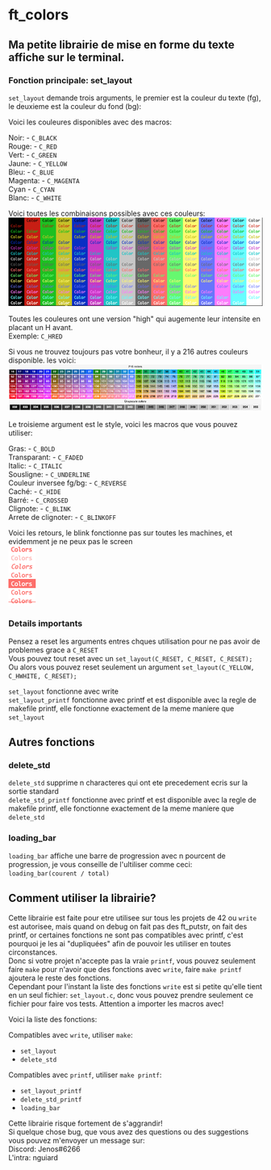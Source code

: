 # ft_colors
## Ma petite librairie de mise en forme du texte affiche sur le terminal.

### Fonction principale: set_layout


`set_layout` demande trois arguments, le premier est la couleur du texte (fg), le deuxieme est la 
couleur du fond (bg):


Voici les couleures disponibles avec des macros:

Noir: - `C_BLACK`<br />
Rouge: - `C_RED`<br />
Vert:  - `C_GREEN`<br />
Jaune: - `C_YELLOW`<br />
Bleu: - `C_BLUE`<br />
Magenta: - `C_MAGENTA`<br />
Cyan - `C_CYAN`<br />
Blanc: - `C_WHITE`<br />

Voici toutes les combinaisons possibles avec ces couleurs:<br />
<img src="images/exemple.png" alt="Exemples de combinaisons fg/bg"/>

Toutes les couleures ont une version "high" qui augemente leur intensite en placant un H avant.<br />
Exemple: `C_HRED`

Si vous ne trouvez toujours pas votre bonheur, il y a 216 autres couleurs disponible. les voici:<br />
<img src="images/tab.png" alt="Tableau des couleures disponibles"/>

Le troisieme argument est le style, voici les macros que vous pouvez utiliser:<br />

Gras: - `C_BOLD`<br />
Transparant: - `C_FADED`<br />
Italic: - `C_ITALIC`<br />
Sousligne: - `C_UNDERLINE`<br />
Couleur inversee fg/bg: - `C_REVERSE`<br />
Caché: - `C_HIDE`<br />
Barré: - `C_CROSSED`<br />
Clignote: - `C_BLINK`<br />
Arrete de clignoter: - `C_BLINKOFF`<br />

Voici les retours, le blink fonctionne pas sur toutes les machines, et evidemment je ne peux pas le screen<br />
<img src="images/styles.png" alt="Differents styles"/>

### Details importants

Pensez a reset les arguments entres chques utilisation pour ne pas avoir de problemes grace a `C_RESET` <br />
Vous pouvez tout reset avec un `set_layout(C_RESET, C_RESET, C_RESET);`<br />
Ou alors vous pouvez reset seulement un argument `set_layout(C_YELLOW, C_HWHITE, C_RESET);`<br />

`set_layout` fonctionne avec write <br />
`set_layout_printf` fonctionne avec printf et est disponible avec la regle de makefile printf, elle fonctionne exactement de la meme maniere que `set_layout`<br />

## Autres fonctions

### delete_std

`delete_std` supprime n characteres qui ont ete precedement ecris sur la sortie standard<br />
`delete_std_printf` fonctionne avec printf et est disponible avec la regle de makefile printf, elle fonctionne exactement de la meme maniere que `delete_std`<br />

### loading_bar

`loading_bar` affiche une barre de progression avec n pourcent de progression, je vous conseille de l'ultiliser comme ceci: `loading_bar(courent / total)`

## Comment utiliser la librairie?

Cette librairie est faite pour etre utilisee sur tous les projets de 42 ou `write` est autorisee, mais quand on debug on fait pas des ft_putstr, on fait des printf, or certaines fonctions ne sont pas compatibles avec printf, c'est pourquoi je les ai "dupliquées" afin de pouvoir les utiliser en toutes circonstances.<br />
Donc si votre projet n'accepte pas la vraie `printf`, vous pouvez seulement faire `make` pour n'avoir que des fonctions avec `write`, faire `make printf` ajoutera le reste des fonctions.<br />
Cependant pour l'instant la liste des fonctions `write` est si petite qu'elle tient en un seul fichier: `set_layout.c`, donc vous pouvez prendre seulement ce fichier pour faire vos tests. Attention a importer les macros avec!



Voici la liste des fonctions:

Compatibles avec `write`, utiliser `make`:
- `set_layout`
- `delete_std`

Compatibles avec `printf`, utiliser `make printf`:
- `set_layout_printf`
- `delete_std_printf`
- `loading_bar`

Cette librairie risque fortement de s'aggrandir!<br />
Si quelque chose bug, que vous avez des questions ou des suggestions vous pouvez m'envoyer un message sur:<br />
Discord: Jenos#6266<br />
L'intra: nguiard<br />
